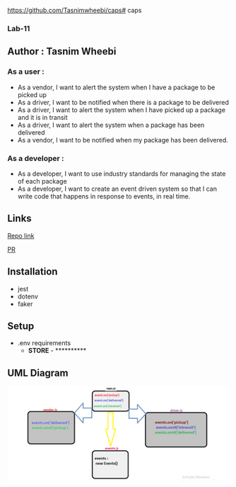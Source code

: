 https://github.com/Tasnimwheebi/caps# caps

### Lab-11 

## Author : Tasnim Wheebi

### As a user :
* As a vendor, I want to alert the system when I have a package to be picked up
* As a driver, I want to be notified when there is a package to be delivered
* As a driver, I want to alert the system when I have picked up a package and it is in transit
* As a driver, I want to alert the system when a package has been delivered
* As a vendor, I want to be notified when my package has been delivered.

### As a developer :

* As a developer, I want to use industry standards for managing the state of each package
* As a developer, I want to create an event driven system so that I can write code that happens in response to events, in real time.

## Links

[Repo link](https://github.com/Tasnimwheebi/caps)


[PR](https://github.com/Tasnimwheebi/caps/pull/2)


## Installation
  
  * jest
  * dotenv
  * faker


## **Setup**
* .env requirements
  * **STORE** - **********



## **UML Diagram**

![UML Diagram](1.PNG)

